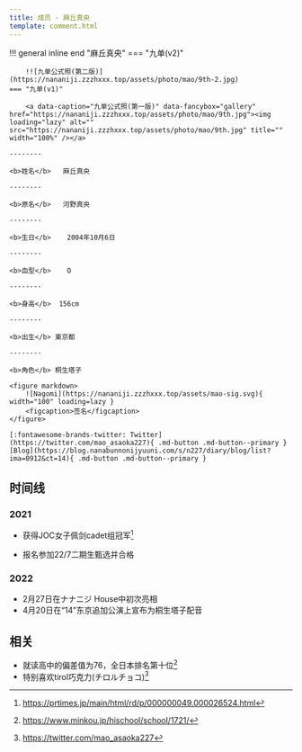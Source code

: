 ```yaml
---
title: 成员 - 麻丘真央
template: comment.html
---
```


!!! general inline end "麻丘真央"
    === "九单(v2)"

        !![九单公式照(第二版)](https://nananiji.zzzhxxx.top/assets/photo/mao/9th-2.jpg)
    === "九单(v1)"

        <a data-caption="九单公式照(第一版)" data-fancybox="gallery" href="https://nananiji.zzzhxxx.top/assets/photo/mao/9th.jpg"><img loading="lazy" alt="" src="https://nananiji.zzzhxxx.top/assets/photo/mao/9th.jpg" title="" width="100%" /></a>

    --------

    <b>姓名</b>   麻丘真央

    --------

    <b>原名</b>   河野真央

    --------

    <b>生日</b>    2004年10月6日

    --------

    <b>血型</b>    O

    --------

    <b>身高</b>  156cm

    --------

    <b>出生</b> 東京都

    --------

    <b>角色</b> 桐生塔子
  
    <figure markdown>
        ![Nagomi](https://nananiji.zzzhxxx.top/assets/mao-sig.svg){ width="100" loading=lazy }
        <figcaption>签名</figcaption>
    </figure>

    [:fontawesome-brands-twitter: Twitter](https://twitter.com/mao_asaoka227){ .md-button .md-button--primary } [Blog](https://blog.nanabunnonijyuuni.com/s/n227/diary/blog/list?ima=0912&ct=14){ .md-button .md-button--primary }

## 时间线
### 2021 

- 获得JOC女子佩剑cadet组冠军[^1]

- 报名参加22/7二期生甄选并合格

### 2022

- 2月27日在ナナニジ House中初次亮相
- 4月20日在“14”东京追加公演上宣布为桐生塔子配音

## 相关

- 就读高中的偏差值为76，全日本排名第十位[^2]
- 特别喜欢tirol巧克力(チロルチョコ)[^3]

[^1]: https://prtimes.jp/main/html/rd/p/000000049.000026524.html
[^2]: https://www.minkou.jp/hischool/school/1721/
[^3]: https://twitter.com/mao_asaoka227